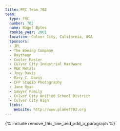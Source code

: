 ```yaml
---
title: FRC Team 702
team:
  type: FRC
  number: 702
  name: Bagel Bytes
  rookie_year: 2001
  location: Culver City, California, USA
  sponsors:
  - JPL
  - The Boeing Company
  - Raytheon
  - Cooler Master
  - Culver City Industrial Hardware
  - M&K Metals
  - Joey Davis
  - Mary C. Davis
  - CFP Studio Photography
  - Jane Ryan
  - Sawyer Family
  - Culver City Unified School District
  - Culver City High
  links:
    Website: http://www.planet702.org
---
```


{% include remove_this_line_and_add_a_paragraph %}